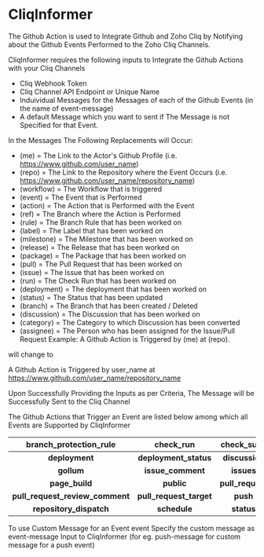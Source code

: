 # CliqInformer
The Github Action is used to Integrate Github and Zoho Cliq by Notifying about the Github Events Performed to the Zoho Cliq Channels.

CliqInformer requires the following inputs to Integrate the Github Actions with your Cliq Channels
- Cliq Webhook Token
- Cliq Channel API Endpoint or Unique Name
- Induividual Messages for the Messages of each of the Github Events (in the name of event-message)
- A default Message which you want to sent if The Message is not Specified for that Event.
  
In the Messages The Following Replacements will Occur:
- (me) = The Link to the Actor's Github Profile (i.e. https://www.github.com/user_name)
- (repo) = The Link to the Repository where the Event Occurs (i.e. https://www.github.com/user_name/repository_name)
- (workflow) = The Workflow that is triggered
- (event) = The Event that is Performed
- (action) = The Action that is Performed with the Event
- (ref) = The Branch where the Action is Performed
- (rule) = The Branch Rule that has been worked on
- (label) = The Label that has been worked on
- (milestone) = The Milestone that has been worked on
- (release) = The Release that has been worked on
- (package) = The Package that has been worked on
- (pull) = The Pull Request that has been worked on
- (issue) = The Issue that has been worked on
- (run) = The Check Run that has been worked on
- (deployment) = The deployment that has been worked on
- (status) = The Status that has been updated
- (branch) = The Branch that has been created / Deleted
- (discussion) = The Discussion that has been worked on
- (category) =  The Category to which Discussion has been converted
- (assignee) =  The Person who has been assigned for the Issue/Pull Request
Example:
A Github Action is Triggered by (me) at (repo).

will change to 

A Github Action is Triggered by user_name at https://www.github.com/user_name/repository_name 
  
Upon Successfully Providing the Inputs as per Criteria, The Message will be Successfully Sent to the Cliq Channel

The Github Actions that Trigger an Event are listed below among which all Events are Supported by CliqInformer

|    branch_protection_rule    |          check_run          |          check_suite         |            create            |           delete            |
|            :----:            |           :----:            |            :----:            |            :----:            |           :----:            |
| **deployment**               | **deployment_status**       | **discussion**               | **discussion_comment**       | **fork**                    |
| **gollum**                   | **issue_comment**           | **issues**                   | **label**                    | **milestone**               |
| **page_build**               | **public**                  | **pull_request**             | **pull_request_comment**     | **pull_request_review**     |
|**pull_request_review_comment**| **pull_request_target**    | **push**                     | **registry_package**         | **release**                 |
| **repository_dispatch**     | **schedule**                 | **status**                   | **watch**                    | **workflow_dispatch**       |

To use Custom Message for an Event event Specify the custom message as event-message Input to CliqInformer (for eg. push-message for custom message for a push event)
